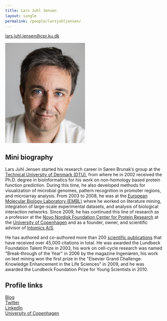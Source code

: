 ```yaml
---
title: Lars Juhl Jensen
layout: single
permalink: /people/larsjuhljensen/
---
```

<lars.juhl.jensen@cpr.ku.dk>

![Photo of Lars Juhl Jensen](people_larsjuhljensen_big.jpg)  

## Mini biography

Lars Juhl Jensen started his research career in Søren Brunak’s group at the [Technical University of Denmark (DTU)](http://www.dtu.dk/), from where he in 2002 received the Ph.D. degree in bioinformatics for his work on non-homology based protein function prediction. During this time, he also developed methods for visualization of microbial genomes, pattern recognition in promoter regions, and microarray analysis. From 2003 to 2008, he was at the [European Molecular Biology Laboratory (EMBL)](https://www.embl.de/) where he worked on literature mining, integration of large-scale experimental datasets, and analysis of biological interaction networks. Since 2009, he has continued this line of research as a professor at the [Novo Nordisk Foundation Center for Protein Research](http://www.cpr.ku.dk/) at the [University of Copenhagen](http://www.ku.dk/) and as a founder, owner, and scientific advisor of [Intomics A/S](https://www.intomics.com/).

He has authored and co-authored more than 200 [scientific publications](/publications/) that have received over 45,000 citations in total. He was awarded the Lundbeck Foundation Talent Prize in 2003, his work on cell-cycle research was named "Break-through of the Year" in 2006 by the magazine Ingeniøren, his work on text mining won the first prize in the "Elsevier Grand Challenge: Knowledge Enhancement in the Life Sciences" in 2009, and he was awarded the Lundbeck Foundation Prize for Young Scientists in 2010.

## Profile links

[Blog](https://larsjuhljensen.wordpress.com/)  
[Twitter](https://twitter.com/larsjuhljensen)  
[LinkedIn](https://www.linkedin.com/in/larsjuhljensen/)  
[University of Copenhagen](https://www.cpr.ku.dk/staff/jensen-group/?pure=en/persons/343848)
